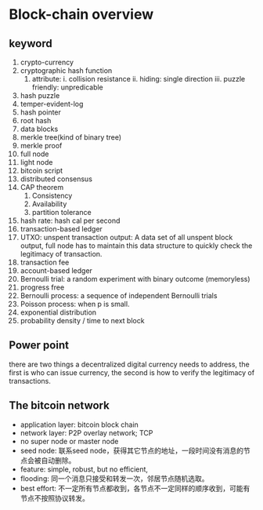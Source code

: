 # Block-chain overview

## keyword

1. crypto-currency
2. cryptographic hash function
    1. attribute:
        i. collision resistance
        ii. hiding: single direction
        iii. puzzle friendly: unpredicable
3. hash puzzle
4. temper-evident-log
5. hash pointer
6. root hash
7. data blocks
8. merkle tree(kind of binary tree)
9. merkle proof
10. full node
11. light node
12. bitcoin script
13. distributed consensus
14. CAP theorem
    1. Consistency
    2. Availability
    3. partition tolerance
15. hash rate: hash cal per second
16. transaction-based ledger
17. UTXO: unspent transaction output: A data set of all unspent block output, full node has to maintain this data structure to quickly check the legitimacy of transaction.
18. transaction fee
19. account-based ledger
20. Bernoulli trial: a random experiment with binary outcome (memoryless)
21. progress free
22. Bernoulli process: a sequence of independent Bernoulli trials
23. Poisson process: when p is small.
24. exponential distribution
25. probability density / time to next block

## Power point

there are two things a decentralized digital currency needs to address,
the first is who can issue currency,
the second is how to verify the legitimacy of transactions.

## The bitcoin network

- application layer: bitcoin block chain
- network layer: P2P overlay network; TCP
- no super node or master node
- seed node: 联系seed node，获得其它节点的地址，一段时间没有消息的节点会被自动删除。
- feature: simple, robust, but no efficient,
- flooding: 同一个消息只接受和转发一次，邻居节点随机选取。
- best effort: 不一定所有节点都收到，各节点不一定同样的顺序收到，可能有节点不按照协议转发。
